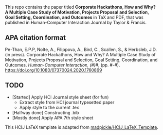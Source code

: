 This repo contains the paper titled <b>Corporate Hackathons, How and Why? A Multiple Case Study of Motivation, Projects Proposal and Selection, Goal Setting, Coordination, and Outcomes</b> in TaX and PDF, that was published in Human-Computer Interaction Journal by Taylor & Francis.


## APA citation format
Pe-Than, E.P.P, Nolte, A., Filippova, A., Bird, C., Scallen, S., & Herbsleb, J.D. (in press). Corporate Hackathons, How and Why? A Multiple Case Study of Motivation, Projects Proposal and Selection, Goal Setting, Coordination, and Outcomes. <i>Human-Computer Interaction, (#)</i>#, (pp. #-#). https://doi.org/10.1080/07370024.2020.1760869

## TODO
- [Started] Apply HCI Journal style sheet (for fun)
  - Extract style from HCI journal typesetted paper
  - Apply style to the current .tex
- [Halfway done] Constructing .bib
- [Mostly done] Apply APA 7th style sheet


This HCIJ LaTeX template is adapted from [madpickle/HCIJ_LaTeX_Template](https://github.com/madpickle/HCIJ_LaTeX_Template).
